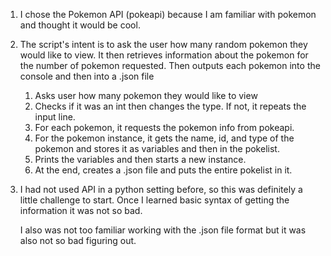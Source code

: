 1. I chose the Pokemon API (pokeapi) because I am familiar with pokemon
    and thought it would be cool.

2. The script's intent is to ask the user how many random pokemon they would like to view.
    It then retrieves information about the pokemon for the number of pokemon requested.
    Then outputs each pokemon into the console and then into a .json file

    1. Asks user how many pokemon they would like to view
    2. Checks if it was an int then changes the type. If not, it repeats the input line.
    3. For each pokemon, it requests the pokemon info from pokeapi.
    4. For the pokemon instance, it gets the name, id, and type of the pokemon and stores it as variables and then in the pokelist.
    5. Prints the variables and then starts a new instance.
    6. At the end, creates a .json file and puts the entire pokelist in it. 

3. I had not used API in a python setting before, so this was definitely a little challenge to start.
    Once I learned basic syntax of getting the information it was not so bad.

    I also was not too familiar working with the .json file format but it was also not so bad figuring out.
    